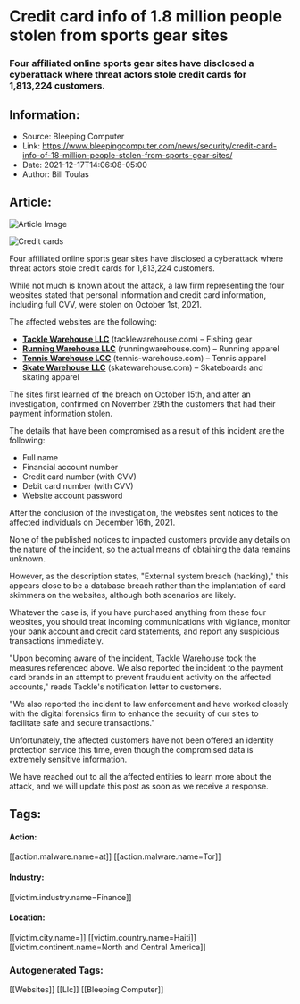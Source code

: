 # Credit card info of 1.8 million people stolen from sports gear sites
### Four affiliated online sports gear sites have disclosed a cyberattack where threat actors stole credit cards for 1,813,224 customers.

## Information:
+ Source: Bleeping Computer
+ Link: https://www.bleepingcomputer.com/news/security/credit-card-info-of-18-million-people-stolen-from-sports-gear-sites/
+ Date: 2021-12-17T14:06:08-05:00
+ Author: Bill Toulas


## Article:
![Article Image](https://www.bleepstatic.com/content/hl-images/2021/08/09/credit-cards.jpg)

![Credit cards](https://www.bleepstatic.com/content/hl-images/2021/08/09/credit-cards.jpg)


Four affiliated online sports gear sites have disclosed a cyberattack where threat actors stole credit cards for 1,813,224 customers.


While not much is known about the attack, a law firm representing the four websites stated that personal information and credit card information, including full CVV, were stolen on October 1st, 2021.


The affected websites are the following:


* [**Tackle Warehouse LLC**](https://apps.web.maine.gov/online/aeviewer/ME/40/3479bbef-1861-4bb8-a7ff-d9a4225031bf.shtml) (tacklewarehouse.com) – Fishing gear
* [**Running Warehouse LLC**](https://apps.web.maine.gov/online/aeviewer/ME/40/5646791e-9065-46de-8721-6e5536f24853.shtml) (runningwarehouse.com) – Running apparel
* [**Tennis Warehouse LCC**](https://apps.web.maine.gov/online/aeviewer/ME/40/595689f7-4781-4777-94eb-207a4a45915f.shtml) (tennis-warehouse.com) – Tennis apparel
* [**Skate Warehouse LLC**](https://apps.web.maine.gov/online/aeviewer/ME/40/f9b00e9b-3bd9-434b-a5ac-a2d215fd829e.shtml) (skatewarehouse.com) – Skateboards and skating apparel

The sites first learned of the breach on October 15th, and after an investigation, confirmed on November 29th the customers that had their payment information stolen.


The details that have been compromised as a result of this incident are the following:


* Full name
* Financial account number
* Credit card number (with CVV)
* Debit card number (with CVV)
* Website account password

After the conclusion of the investigation, the websites sent notices to the affected individuals on December 16th, 2021.


None of the published notices to impacted customers provide any details on the nature of the incident, so the actual means of obtaining the data remains unknown.


However, as the description states, "External system breach (hacking)," this appears close to be a database breach rather than the implantation of card skimmers on the websites, although both scenarios are likely.


Whatever the case is, if you have purchased anything from these four websites, you should treat incoming communications with vigilance, monitor your bank account and credit card statements, and report any suspicious transactions immediately.


"Upon becoming aware of the incident, Tackle Warehouse took the measures referenced above. We also reported the incident to the payment card brands in an attempt to prevent fraudulent activity on the affected accounts," reads Tackle's notification letter to customers.


"We also reported the incident to law enforcement and have worked closely with the digital forensics firm to enhance the security of our sites to facilitate safe and secure transactions."


Unfortunately, the affected customers have not been offered an identity protection service this time, even though the compromised data is extremely sensitive information.


We have reached out to all the affected entities to learn more about the attack, and we will update this post as soon as we receive a response.





## Tags:

#### Action:
[[action.malware.name=at]] [[action.malware.name=Tor]]

#### Industry:
[[victim.industry.name=Finance]]

#### Location:
[[victim.city.name=]] [[victim.country.name=Haiti]] [[victim.continent.name=North and Central America]]

### Autogenerated Tags:
[[Websites]] [[Llc]] [[Bleeping Computer]]


